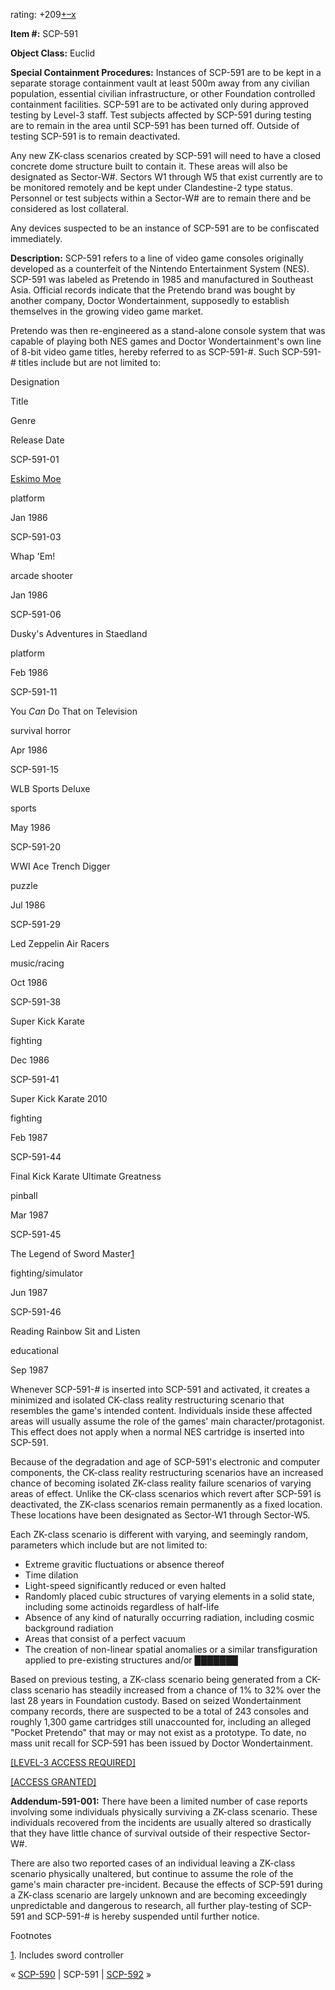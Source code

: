 rating: +209[+](javascript:; "I like it")[–](javascript:; "I don't like it")[x](javascript:; "Cancel my vote")

**Item #:** SCP-591

**Object Class:** Euclid

**Special Containment Procedures:** Instances of SCP-591 are to be kept in a separate storage containment vault at least 500m away from any civilian population, essential civilian infrastructure, or other Foundation controlled containment facilities. SCP-591 are to be activated only during approved testing by Level-3 staff. Test subjects affected by SCP-591 during testing are to remain in the area until SCP-591 has been turned off. Outside of testing SCP-591 is to remain deactivated.

Any new ZK-class scenarios created by SCP-591 will need to have a closed concrete dome structure built to contain it. These areas will also be designated as Sector-W#. Sectors W1 through W5 that exist currently are to be monitored remotely and be kept under Clandestine-2 type status. Personnel or test subjects within a Sector-W# are to remain there and be considered as lost collateral.

Any devices suspected to be an instance of SCP-591 are to be confiscated immediately.

**Description:** SCP-591 refers to a line of video game consoles originally developed as a counterfeit of the Nintendo Entertainment System (NES). SCP-591 was labeled as Pretendo in 1985 and manufactured in Southeast Asia. Official records indicate that the Pretendo brand was bought by another company, Doctor Wondertainment, supposedly to establish themselves in the growing video game market.

Pretendo was then re-engineered as a stand-alone console system that was capable of playing both NES games and Doctor Wondertainment's own line of 8-bit video game titles, hereby referred to as SCP-591-#. Such SCP-591-# titles include but are not limited to:

Designation

Title

Genre

Release Date

SCP-591-01

[Eskimo Moe](http://www.scp-wiki.net/scp-2424)

platform

Jan 1986

SCP-591-03

Whap 'Em!

arcade shooter

Jan 1986

SCP-591-06

Dusky's Adventures in Staedland

platform

Feb 1986

SCP-591-11

You _Can_ Do That on Television

survival horror

Apr 1986

SCP-591-15

WLB Sports Deluxe

sports

May 1986

SCP-591-20

WWI Ace Trench Digger

puzzle

Jul 1986

SCP-591-29

Led Zeppelin Air Racers

music/racing

Oct 1986

SCP-591-38

Super Kick Karate

fighting

Dec 1986

SCP-591-41

Super Kick Karate 2010

fighting

Feb 1987

SCP-591-44

Final Kick Karate Ultimate Greatness

pinball

Mar 1987

SCP-591-45

The Legend of Sword Master[1](javascript:;)

fighting/simulator

Jun 1987

SCP-591-46

Reading Rainbow Sit and Listen

educational

Sep 1987

Whenever SCP-591-# is inserted into SCP-591 and activated, it creates a minimized and isolated CK-class reality restructuring scenario that resembles the game's intended content. Individuals inside these affected areas will usually assume the role of the games' main character/protagonist. This effect does not apply when a normal NES cartridge is inserted into SCP-591.

Because of the degradation and age of SCP-591's electronic and computer components, the CK-class reality restructuring scenarios have an increased chance of becoming isolated ZK-class reality failure scenarios of varying areas of effect. Unlike the CK-class scenarios which revert after SCP-591 is deactivated, the ZK-class scenarios remain permanently as a fixed location. These locations have been designated as Sector-W1 through Sector-W5.

Each ZK-class scenario is different with varying, and seemingly random, parameters which include but are not limited to:

*   Extreme gravitic fluctuations or absence thereof
*   Time dilation
*   Light-speed significantly reduced or even halted
*   Randomly placed cubic structures of varying elements in a solid state, including some actinoids regardless of half-life
*   Absence of any kind of naturally occurring radiation, including cosmic background radiation
*   Areas that consist of a perfect vacuum
*   The creation of non-linear spatial anomalies or a similar transfiguration applied to pre-existing structures and/or ███████

Based on previous testing, a ZK-class scenario being generated from a CK-class scenario has steadily increased from a chance of 1% to 32% over the last 28 years in Foundation custody. Based on seized Wondertainment company records, there are suspected to be a total of 243 consoles and roughly 1,300 game cartridges still unaccounted for, including an alleged "Pocket Pretendo" that may or may not exist as a prototype. To date, no mass unit recall for SCP-591 has been issued by Doctor Wondertainment.

[\[LEVEL-3 ACCESS REQUIRED\]](javascript:;)

[\[ACCESS GRANTED\]](javascript:;)

**Addendum-591-001:** There have been a limited number of case reports involving some individuals physically surviving a ZK-class scenario. These individuals recovered from the incidents are usually altered so drastically that they have little chance of survival outside of their respective Sector-W#.

There are also two reported cases of an individual leaving a ZK-class scenario physically unaltered, but continue to assume the role of the game's main character pre-incident. Because the effects of SCP-591 during a ZK-class scenario are largely unknown and are becoming exceedingly unpredictable and dangerous to research, all further play-testing of SCP-591 and SCP-591-# is hereby suspended until further notice.

  

Footnotes

[1](javascript:;). Includes sword controller

« [SCP-590](/scp-590) | SCP-591 | [SCP-592](/scp-592) »